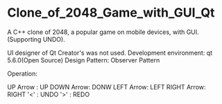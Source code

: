 # Clone_of_2048_Game_with_GUI_Qt
A C++ clone of 2048, a popular game on mobile devices, with GUI.(Supporting UNDO).

UI designer of Qt Creator's  was not used.
Development environment:  qt 5.6.0(Open Source)
Design Pattern: Observer Pattern

Operation:

UP Arrow  : UP
DOWN Arrow: DONW
LEFT Arrow: LEFT
RIGHT Arrow: RIGHT
'<' : UNDO
'>' : REDO







